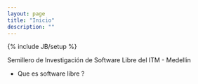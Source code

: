 ```yaml
---
layout: page
title: "Inicio"
description: ""
---
```

{% include JB/setup %}

Semillero de Investigaci&oacute;n de Software Libre del ITM - Medellin


* Que es software libre ?